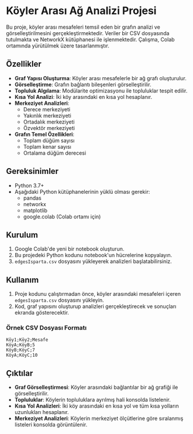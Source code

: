 
# Köyler Arası Ağ Analizi Projesi

Bu proje, köyler arası mesafeleri temsil eden bir grafın analizi ve görselleştirilmesini gerçekleştirmektedir. Veriler bir CSV dosyasında tutulmakta ve NetworkX kütüphanesi ile işlenmektedir. Çalışma, Colab ortamında yürütülmek üzere tasarlanmıştır.

## Özellikler

- **Graf Yapısı Oluşturma**: Köyler arası mesafelerle bir ağ grafı oluşturulur.
- **Görselleştirme**: Grafın bağlantı bileşenleri görselleştirilir.
- **Topluluk Algılama**: Modülarite optimizasyonu ile topluluklar tespit edilir.
- **Kısa Yol Analizi**: İki köy arasındaki en kısa yol hesaplanır.
- **Merkeziyet Analizleri**:
  - Derece merkeziyeti
  - Yakınlık merkeziyeti
  - Ortadalık merkeziyeti
  - Özvektör merkeziyeti
- **Grafın Temel Özellikleri**:
  - Toplam düğüm sayısı
  - Toplam kenar sayısı
  - Ortalama düğüm derecesi

## Gereksinimler

- Python 3.7+
- Aşağıdaki Python kütüphanelerinin yüklü olması gerekir:
  - pandas
  - networkx
  - matplotlib
  - google.colab (Colab ortamı için)

## Kurulum

1. Google Colab'de yeni bir notebook oluşturun.
2. Bu projedeki Python kodunu notebook'un hücrelerine kopyalayın.
3. `edgesIsparta.csv` dosyasını yükleyerek analizleri başlatabilirsiniz.

## Kullanım

1. Proje kodunu çalıştırmadan önce, köyler arasındaki mesafeleri içeren `edgesIsparta.csv` dosyasını yükleyin.
2. Kod, graf yapısını oluşturup analizleri gerçekleştirecek ve sonuçları ekranda gösterecektir.

### Örnek CSV Dosyası Formatı

```
Köy1;Köy2;Mesafe
KöyA;KöyB;5
KöyB;KöyC;7
KöyA;KöyC;10
```

## Çıktılar

- **Graf Görselleştirmesi**: Köyler arasındaki bağlantılar bir ağ grafiği ile görselleştirilir.
- **Topluluklar**: Köylerin topluluklara ayrılmış hali konsolda listelenir.
- **Kısa Yol Analizleri**: İki köy arasındaki en kısa yol ve tüm kısa yolların uzunlukları hesaplanır.
- **Merkeziyet Analizleri**: Köylerin merkeziyet ölçütlerine göre sıralanmış listeleri konsolda görüntülenir.
